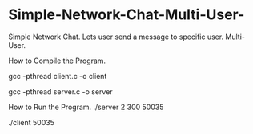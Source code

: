 # Simple-Network-Chat-Multi-User-
Simple Network Chat. Lets user send a message to specific user. Multi-User. 

How to Compile the Program.

gcc -pthread client.c -o client

gcc -pthread server.c -o server

How to Run the Program.
./server 2 300 50035

./client <ip address> 50035
